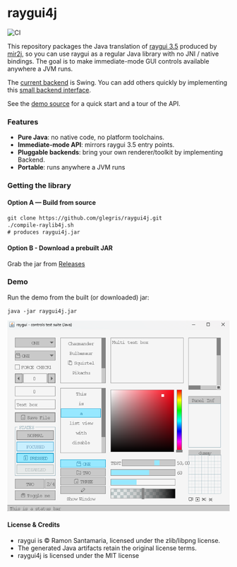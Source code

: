 # raygui4j

![CI](https://github.com/glegris/raygui4j/actions/workflows/ci.yml/badge.svg)

This repository packages the Java translation of [raygui 3.5](https://github.com/raysan5/raygui/releases/tag/3.5) produced by [mir2j](https://github.com/glegris/mir2j), so you can use raygui as a regular Java library with no JNI / native bindings. The goal is to make immediate-mode GUI controls available anywhere a JVM runs.

The [current backend](https://github.com/glegris/raygui4j/blob/main/src/raygui4j/SwingBackend.java) is Swing. You can add others quickly by implementing this [small backend interface](https://github.com/glegris/raygui4j/blob/main/src/raygui4j/Backend.java).

See the [demo source](https://github.com/glegris/raygui4j/blob/main/src/raygui4j/Demo.java) for a quick start and a tour of the API.

### Features
- **Pure Java**: no native code, no platform toolchains.
- **Immediate-mode API**: mirrors raygui 3.5 entry points.
- **Pluggable backends**: bring your own renderer/toolkit by implementing Backend.
- **Portable**: runs anywhere a JVM runs

### Getting the library
#### Option A — Build from source
```
git clone https://github.com/glegris/raygui4j.git
./compile-raylib4j.sh
# produces raygui4j.jar
```
#### Option B - Download a prebuilt JAR

Grab the jar from [Releases](https://github.com/glegris/raygui4j/releases)

### Demo
Run the demo from the built (or downloaded) jar:
```
java -jar raygui4j.jar
```

![Demo screenshot](https://github.com/glegris/raygui4j/blob/4e1fa56203f0072709237e43393b27ce4c3db19c/screenshots/raygui4j-demo.png)


#### License & Credits
- raygui is © Ramon Santamaria, licensed under the zlib/libpng license.
- The generated Java artifacts retain the original license terms.
- raygui4j is licensed under the MIT license



